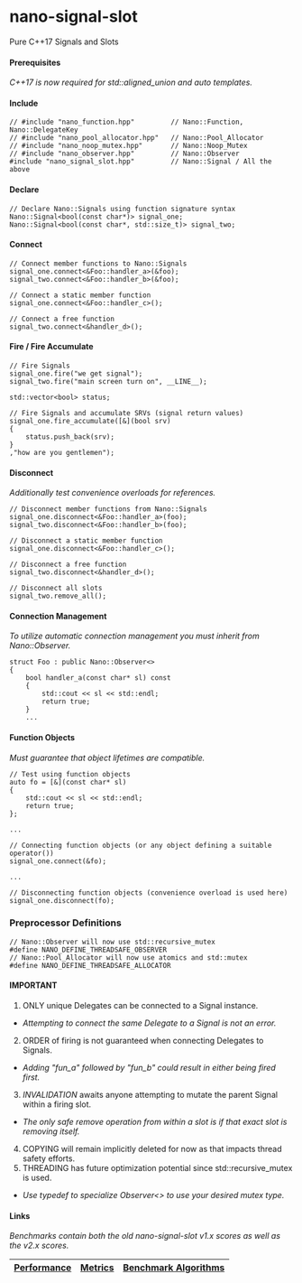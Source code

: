 nano-signal-slot
================

Pure C++17 Signals and Slots

#### Prerequisites

_*C++17 is now required for std::aligned_union and auto templates.*_

#### Include
```
// #include "nano_function.hpp"         // Nano::Function, Nano::DelegateKey
// #include "nano_pool_allocator.hpp"   // Nano::Pool_Allocator
// #include "nano_noop_mutex.hpp"       // Nano::Noop_Mutex
// #include "nano_observer.hpp"         // Nano::Observer
#include "nano_signal_slot.hpp"         // Nano::Signal / All the above
```

#### Declare
```
// Declare Nano::Signals using function signature syntax
Nano::Signal<bool(const char*)> signal_one;
Nano::Signal<bool(const char*, std::size_t)> signal_two;
```

#### Connect
```
// Connect member functions to Nano::Signals
signal_one.connect<&Foo::handler_a>(&foo);
signal_two.connect<&Foo::handler_b>(&foo);

// Connect a static member function
signal_one.connect<&Foo::handler_c>();

// Connect a free function
signal_two.connect<&handler_d>();
```

#### Fire / Fire Accumulate
```
// Fire Signals
signal_one.fire("we get signal");
signal_two.fire("main screen turn on", __LINE__);

std::vector<bool> status;

// Fire Signals and accumulate SRVs (signal return values)
signal_one.fire_accumulate([&](bool srv)
{
    status.push_back(srv);
}
,"how are you gentlemen");
```

#### Disconnect

_Additionally test convenience overloads for references._

```
// Disconnect member functions from Nano::Signals
signal_one.disconnect<&Foo::handler_a>(foo);
signal_two.disconnect<&Foo::handler_b>(foo);

// Disconnect a static member function
signal_one.disconnect<&Foo::handler_c>();

// Disconnect a free function
signal_two.disconnect<&handler_d>();

// Disconnect all slots
signal_two.remove_all();
```

#### Connection Management

_To utilize automatic connection management you must inherit from Nano::Observer._

```
struct Foo : public Nano::Observer<>
{
    bool handler_a(const char* sl) const
    {
        std::cout << sl << std::endl;
        return true;
    }
	...
```

#### Function Objects

_*Must guarantee that object lifetimes are compatible.*_

```
// Test using function objects
auto fo = [&](const char* sl)
{
    std::cout << sl << std::endl;
    return true;
};

...

// Connecting function objects (or any object defining a suitable operator())
signal_one.connect(&fo);

...

// Disconnecting function objects (convenience overload is used here)
signal_one.disconnect(fo);
```

### Preprocessor Definitions
```
// Nano::Observer will now use std::recursive_mutex
#define NANO_DEFINE_THREADSAFE_OBSERVER
// Nano::Pool_Allocator will now use atomics and std::mutex
#define NANO_DEFINE_THREADSAFE_ALLOCATOR
```

#### IMPORTANT

1. ONLY unique Delegates can be connected to a Signal instance.
  * _Attempting to connect the same Delegate to a Signal is not an error._  
2. ORDER of firing is not guaranteed when connecting Delegates to Signals.
  * _Adding "fun_a" followed by "fun_b" could result in either being fired first._  
3. *INVALIDATION* awaits anyone attempting to mutate the parent Signal within a firing slot.
  * _The only safe remove operation from within a slot is if that exact slot is removing itself._  
4. COPYING will remain implicitly deleted for now as that impacts thread safety efforts.
5. THREADING has future optimization potential since std::recursive_mutex is used.
  * _Use typedef to specialize Observer<> to use your desired mutex type._  

#### Links

*Benchmarks contain both the old nano-signal-slot v1.x scores as well as the v2.x scores.*

| [Performance](https://github.com/NoAvailableAlias/signal-slot-benchmarks/tree/master/#performance) | [Metrics](https://github.com/NoAvailableAlias/signal-slot-benchmarks/tree/master/#metrics) | [Benchmark Algorithms](https://github.com/NoAvailableAlias/signal-slot-benchmarks/tree/master/#benchmark-algorithms) |
|:-------------------------------------------------------------------------------------------------- |:------------------------------------------------------------------------------------------:|:--------------------------------------------------------------------------------------------------------------------:|
